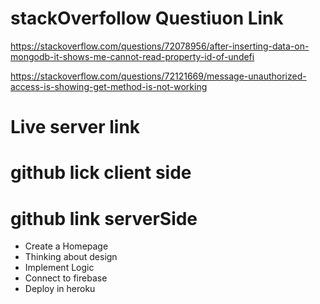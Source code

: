 # stackOverfollow Questiuon Link

https://stackoverflow.com/questions/72078956/after-inserting-data-on-mongodb-it-shows-me-cannot-read-property-id-of-undefi

https://stackoverflow.com/questions/72121669/message-unauthorized-access-is-showing-get-method-is-not-working

# Live server link

# github lick client side

# github link serverSide

- Create a Homepage
- Thinking about design
- Implement Logic
- Connect to firebase
- Deploy in heroku
